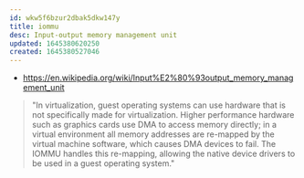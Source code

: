 ```yaml
---
id: wkw5f6bzur2dbak5dkw147y
title: iommu
desc: Input-output memory management unit
updated: 1645380620250
created: 1645380527046
---
```



- <https://en.wikipedia.org/wiki/Input%E2%80%93output_memory_management_unit>

> "In virtualization, guest operating systems can use hardware that is not specifically made for virtualization. Higher performance hardware such as graphics cards use DMA to access memory directly; in a virtual environment all memory addresses are re-mapped by the virtual machine software, which causes DMA devices to fail. The IOMMU handles this re-mapping, allowing the native device drivers to be used in a guest operating system."
